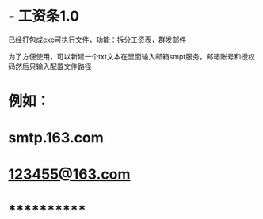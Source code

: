 # - 工资条1.0
已经打包成exe可执行文件，功能：拆分工资表，群发邮件


为了方便使用，可以新建一个txt文本在里面输入邮箱smpt服务，邮箱账号和授权码然后只输入配置文件路径
# 例如：
# smtp.163.com
# 123455@163.com
# **********
